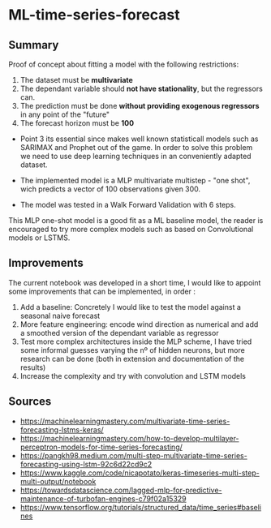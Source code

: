 # ML-time-series-forecast

## Summary

Proof of concept about fitting a model with the following restrictions: 

1. The dataset must be **multivariate**
2. The dependant variable should **not have stationality**, but the regressors can.
3. The prediction must be done **without providing exogenous regressors** in any point of the "future"
4. The forecast horizon must be **100**


* Point 3 its essential since makes well known statisticall models such as SARIMAX and Prophet out of the game. In order to solve this problem we need to use deep learning techniques in an conveniently adapted dataset.

* The implemented model is a MLP multivariate multistep  - "one shot", wich predicts a vector of 100 observations given 300.

* The model was tested in a Walk Forward Validation with 6 steps.

This MLP one-shot model is a good fit as a ML baseline model, the reader is encouraged to try more complex models such as based on Convolutional models or LSTMS.

## Improvements
The current notebook was developed in a short time, I would like to appoint some improvements that can be implemented, in order : 

1. Add a baseline: Concretely I would like to test the model against a seasonal naive forecast
2. More feature engineering: encode wind direction as numerical and add a smoothed version of the dependant variable as regressor
3. Test more complex architectures inside the MLP scheme, I have tried some informal guesses varying the nº of hidden neurons, but more research can be done (both in extension and documentation of the results)
3. Increase the complexity and try with convolution and LSTM models

## Sources 
- https://machinelearningmastery.com/multivariate-time-series-forecasting-lstms-keras/
- https://machinelearningmastery.com/how-to-develop-multilayer-perceptron-models-for-time-series-forecasting/
- https://pangkh98.medium.com/multi-step-multivariate-time-series-forecasting-using-lstm-92c6d22cd9c2
- https://www.kaggle.com/code/nicapotato/keras-timeseries-multi-step-multi-output/notebook
- https://towardsdatascience.com/lagged-mlp-for-predictive-maintenance-of-turbofan-engines-c79f02a15329
- https://www.tensorflow.org/tutorials/structured_data/time_series#baselines
